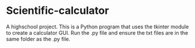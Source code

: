 # Scientific-calculator  
A highschool project. This is a Python program that uses the tkinter module to create a calculator GUI. Run the .py file and ensure the txt files are in the same folder as the .py file. 
